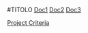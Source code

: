#TITOLO
[Doc1](project_charter.md)
[Doc2](software_requirements_specification.md)
[Doc3](software_projeckt_management_plan.md)

[Project Criteria](project_success_criteria.md)

